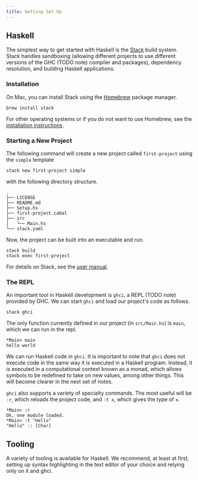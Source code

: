 ```yaml
---
title: Getting Set Up
---
```


## Haskell

The simplest way to get started with Haskell is the
[Stack](https://docs.haskellstack.org/en/stable/README/) build system. Stack
handles sandboxing (allowing different projects to use different versions of the
GHC (TODO note) compiler and packages), dependency resolution, and building Haskell
applications.

### Installation

On Mac, you can install Stack using the [Homebrew](https://brew.sh) package
manager.

```
brew install stack
```

For other operating systems or if you do not want to use Homebrew, see the
[installation instructions](https://docs.haskellstack.org/en/stable/install_and_upgrade/).

### Starting a New Project

The following command will create a new project called `first-project` using the `simple`
template

```
stack new first-project simple
```

with the following directory structure.

```
.
├── LICENSE
├── README.md
├── Setup.hs
├── first-project.cabal
├── src
│   └── Main.hs
└── stack.yaml
```

Now, the project can be built into an executable and run.

```
stack build
stack exec first-project
```

For details on Stack, see the [user
manual](https://docs.haskellstack.org/en/stable/GUIDE/#hello-world-example).

### The REPL

An important tool in Haskell development is `ghci`, a REPL (TODO note) provided
by GHC. We can start `ghci` and load our project's code as follows.

```
stack ghci
```

The only function currently defined in our project (in `src/Main.hs`) is `main`, which we
can run in the repl.

```
*Main> main
hello world
```

We can run Haskell code in `ghci`. It is important to note that `ghci` does not
execute code in the same way it is executed in a Haskell program. Instead, it is
executed in a computational context known as a monad, which allows symbols to be
redefined to take on new values, among other things. This will become clearer in
the next set of notes.

`ghci` also supports a variety of specialty commands. The most useful will be
`:r`, which reloads the project code, and `:t x`, which gives the type of `x`.

```
*Main> :r
Ok, one module loaded.
*Main> :t "Hello"
"Hello" :: [Char]
```

## Tooling

A variety of tooling is available for Haskell. We recommend, at least at first,
setting up syntax highlighting in the text editor of your choice and relying
only on it and ghci.

<!---
TODO add links to syntax highlighting and further config
-->
